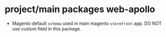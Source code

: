 # project/main packages web-apollo
- Magento default `schema` used in main magento `storefront` app. DO NOT use custom field in this package.

